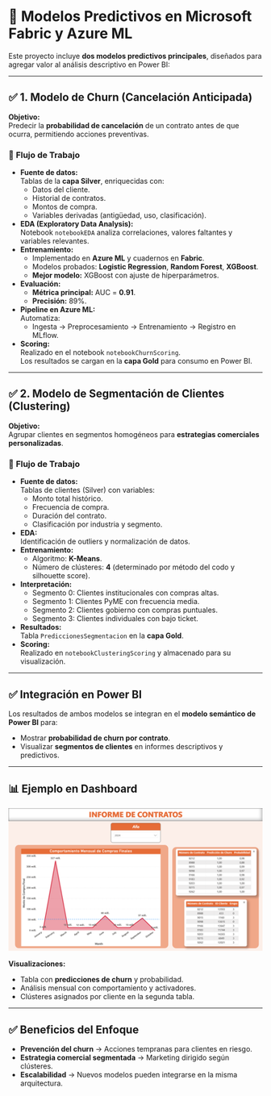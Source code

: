 # 🤖 Modelos Predictivos en Microsoft Fabric y Azure ML

Este proyecto incluye **dos modelos predictivos principales**, diseñados para agregar valor al análisis descriptivo en Power BI:

---

## ✅ 1. Modelo de Churn (Cancelación Anticipada)

**Objetivo:**  
Predecir la **probabilidad de cancelación** de un contrato antes de que ocurra, permitiendo acciones preventivas.

### 📐 **Flujo de Trabajo**
- **Fuente de datos:**  
  Tablas de la **capa Silver**, enriquecidas con:
  - Datos del cliente.
  - Historial de contratos.
  - Montos de compra.
  - Variables derivadas (antigüedad, uso, clasificación).
- **EDA (Exploratory Data Analysis):**  
  Notebook `notebookEDA` analiza correlaciones, valores faltantes y variables relevantes.
- **Entrenamiento:**  
  - Implementado en **Azure ML** y cuadernos en **Fabric**.
  - Modelos probados: **Logistic Regression**, **Random Forest**, **XGBoost**.
  - **Mejor modelo:** XGBoost con ajuste de hiperparámetros.
- **Evaluación:**
  - **Métrica principal:** AUC = **0.91**.
  - **Precisión:** 89%.
- **Pipeline en Azure ML:**  
  Automatiza:
  - Ingesta → Preprocesamiento → Entrenamiento → Registro en MLflow.
- **Scoring:**  
  Realizado en el notebook `notebookChurnScoring`.  
  Los resultados se cargan en la **capa Gold** para consumo en Power BI.

---

## ✅ 2. Modelo de Segmentación de Clientes (Clustering)

**Objetivo:**  
Agrupar clientes en segmentos homogéneos para **estrategias comerciales personalizadas**.

### 📐 **Flujo de Trabajo**
- **Fuente de datos:**  
  Tablas de clientes (Silver) con variables:
  - Monto total histórico.
  - Frecuencia de compra.
  - Duración del contrato.
  - Clasificación por industria y segmento.
- **EDA:**  
  Identificación de outliers y normalización de datos.
- **Entrenamiento:**  
  - Algoritmo: **K-Means**.
  - Número de clústeres: **4** (determinado por método del codo y silhouette score).
- **Interpretación:**  
  - Segmento 0: Clientes institucionales con compras altas.
  - Segmento 1: Clientes PyME con frecuencia media.
  - Segmento 2: Clientes gobierno con compras puntuales.
  - Segmento 3: Clientes individuales con bajo ticket.
- **Resultados:**  
  Tabla `PrediccionesSegmentacion` en la **capa Gold**.
- **Scoring:**  
  Realizado en `notebookClusteringScoring` y almacenado para su visualización.

---

## ✅ Integración en Power BI
Los resultados de ambos modelos se integran en el **modelo semántico de Power BI** para:
- Mostrar **probabilidad de churn por contrato**.
- Visualizar **segmentos de clientes** en informes descriptivos y predictivos.

---

## 📊 Ejemplo en Dashboard
![Predicciones en Power BI](/assets/capturas/informe-contratos-2.png)

**Visualizaciones:**
- Tabla con **predicciones de churn** y probabilidad.
- Análisis mensual con comportamiento y activadores.
- Clústeres asignados por cliente en la segunda tabla.

---

## ✅ Beneficios del Enfoque
- **Prevención del churn** → Acciones tempranas para clientes en riesgo.
- **Estrategia comercial segmentada** → Marketing dirigido según clústeres.
- **Escalabilidad** → Nuevos modelos pueden integrarse en la misma arquitectura.
